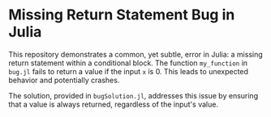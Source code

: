 # Missing Return Statement Bug in Julia

This repository demonstrates a common, yet subtle, error in Julia: a missing return statement within a conditional block. The function `my_function` in `bug.jl` fails to return a value if the input `x` is 0. This leads to unexpected behavior and potentially crashes.

The solution, provided in `bugSolution.jl`, addresses this issue by ensuring that a value is always returned, regardless of the input's value.